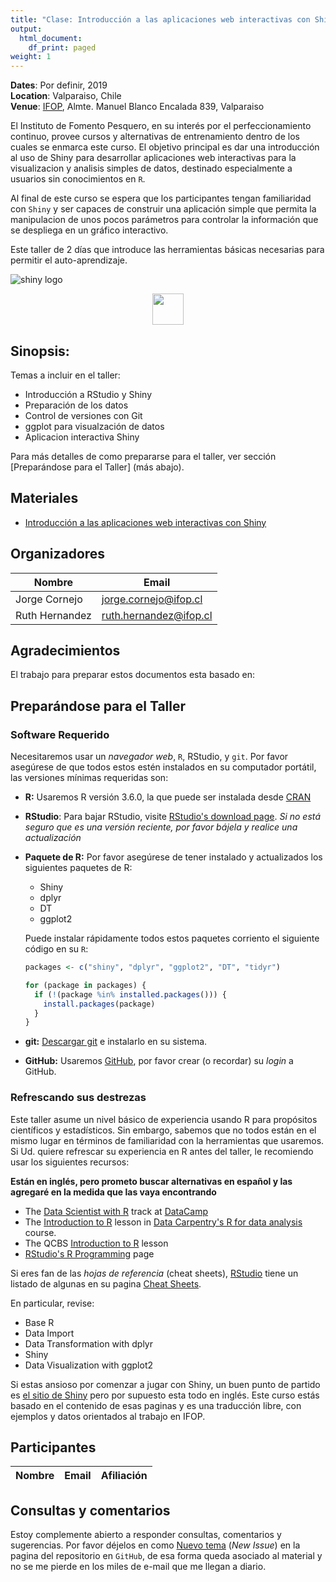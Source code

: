 ```yaml
---
title: "Clase: Introducción a las aplicaciones web interactivas con Shiny"
output:
  html_document:
    df_print: paged
weight: 1
---
```


__Dates__: Por definir, 2019<br>
__Location__: Valparaiso, Chile<br>
__Venue__: [IFOP](https://www.ifop.cl), Almte. Manuel Blanco Encalada 839, Valparaiso

El Instituto de Fomento Pesquero, en su interés por el perfeccionamiento continuo, provee cursos y 
alternativas de entrenamiento dentro de los cuales se enmarca este curso. El objetivo principal es 
dar una introducción al uso de Shiny para desarrollar aplicaciones web interactivas para la visualizacion y analisis simples de datos, destinado especialmente a usuarios sin conocimientos en `R`.

Al final de este curso se espera que los participantes tengan familiaridad con `Shiny` y ser capaces de
construir una aplicación simple que permita la manipulacion de unos pocos parámetros para controlar la 
información que se despliega en un gráfico interactivo.

Este taller de 2 días que introduce las herramientas 
básicas necesarias para permitir el auto-aprendizaje. 


![shiny logo](https://cpsievert.me/images/thumbs/shiny.png)


<p align="center">
  <img src="https://cpsievert.me/images/thumbs/shiny.png" width="50" height="50"/>
</p>


## Sinopsis:

Temas a incluir en el taller:

* Introducción a RStudio y Shiny
* Preparación de los datos
* Control de versiones con Git
* ggplot para visualzación de datos
* Aplicacion interactiva Shiny

Para más detalles de como prepararse para el taller, ver sección [Preparándose para el Taller] (más abajo).

## Materiales

- [Introducción a las aplicaciones web interactivas con Shiny](/materials/Shiny/index.html)


## Organizadores

|Nombre         | Email              |
|-------------|--------------------|
|Jorge Cornejo| jorge.cornejo@ifop.cl |
|Ruth Hernandez | ruth.hernandez@ifop.cl |

## Agradecimientos

El trabajo para preparar estos documentos esta basado en:


## Preparándose para el Taller

### Software Requerido

Necesitaremos usar un _navegador web_, `R`, RStudio, y `git`. Por favor asegúrese de que todos estos estén instalados en su computador portátil, las versiones mínimas requeridas son:

- **R:** Usaremos R versión 3.6.0, la que puede ser instalada desde [CRAN](https://cran.rstudio.com)

- **RStudio**: Para bajar RStudio, visite [RStudio's download page](https://www.rstudio.com/products/rstudio/download/).
  *Si no está seguro que es una versión reciente, por favor bájela y realice una actualización*
    
- **Paquete de R:** Por favor asegúrese de tener instalado y actualizados los siguientes paquetes de R:

    - Shiny
    - dplyr
    - DT
    - ggplot2

    
    Puede instalar rápidamente todos estos paquetes corriento el siguiente código en su `R`:

    ```r
    packages <- c("shiny", "dplyr", "ggplot2", "DT", "tidyr")
    ```
    
    ```r
    for (package in packages) {
      if (!(package %in% installed.packages())) {
        install.packages(package)
      }
    }
    ```

- **git:** [Descargar git](https://git-scm.com/downloads) e instalarlo en su sistema.
- **GitHub:** Usaremos [GitHub](https://github.com), por favor crear (o recordar) su _login_ a GitHub.

### Refrescando sus destrezas

Este taller asume un nivel básico de experiencia usando R para propósitos científicos y estadísticos.
Sin embargo, sabemos que no todos están en el mismo lugar en términos de familiaridad con la herramientas que usaremos.
Si Ud. quiere refrescar su experiencia en R antes del taller, le recomiendo usar los siguientes recursos: 

__Están en inglés, pero prometo buscar alternativas en español y las agregaré en la medida que las vaya encontrando__

- The [Data Scientist with R](https://www.datacamp.com/tracks/data-scientist-with-r) track at [DataCamp](https://www.datacamp.com)
- The [Introduction to R](http://www.datacarpentry.org/R-ecology-lesson/01-intro-to-r.html) lesson in [Data Carpentry's R for data analysis](http://www.datacarpentry.org/R-ecology-lesson/) course.
- The QCBS [Introduction to R](https://qcbs.ca/wiki/r) lesson
- [RStudio's R Programming](https://www.rstudio.com/online-learning/) page

Si eres fan de las _hojas de referencia_ (cheat sheets), [RStudio](https://www.rstudio.com) tiene un listado de algunas en su pagina [Cheat Sheets](https://www.rstudio.com/resources/cheatsheets/).

En particular, revise:

* Base R
* Data Import 
* Data Transformation with dplyr 
* Shiny
* Data Visualization with ggplot2

Si estas ansioso por comenzar a jugar con Shiny, un buen punto de partido es [el sitio de
Shiny](https://shiny.rstudio.com/tutorial/) pero por supuesto esta todo en inglés. Este 
curso estás basado en el contenido de esas paginas y es una traducción libre, con ejemplos
y datos orientados al trabajo en IFOP.

## Participantes

|Nombre         | Email              | Afiliación           |
|-------------|--------------------|----------------------|


## Consultas y comentarios

Estoy complemente abierto a responder consultas, comentarios y sugerencias. Por favor déjelos en como [Nuevo tema](https://github.com/cornejotux/claseRMarkdown/issues) (_New Issue_) en la pagina del repositorio en `GitHub`, de esa forma queda asociado al material y no se me pierde en los miles de e-mail que me llegan a diario.
